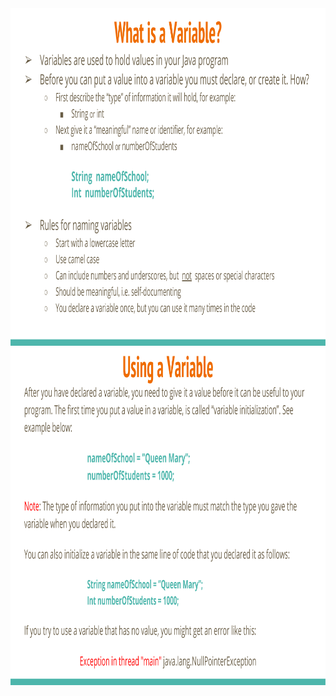 
 <img alt="images/Variables1.png" src="./images/Variables1.png" style="width: 960.00px; height: 540.00px; margin-left: 0.00px; margin-top: 0.00px; transform: rotate(0.00rad) translateZ(0px); -webkit-transform: rotate(0.00rad) translateZ(0px);" title=""/>
 <img alt="images/Variables2.png" src="./images/Variables2.png" style="width: 960.00px; height: 540.00px; margin-left: 0.00px; margin-top: 0.00px; transform: rotate(0.00rad) translateZ(0px); -webkit-transform: rotate(0.00rad) translateZ(0px);" title=""/>

